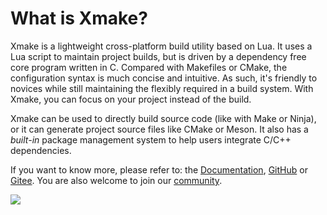 # What is Xmake?

Xmake is a lightweight cross-platform build utility based on Lua. It uses a Lua script to maintain project builds, but is driven by a dependency free core program written in C. Compared with Makefiles or CMake, the configuration syntax is much concise and intuitive. As such, it's friendly to novices while still maintaining the flexibly required in a build system. With Xmake, you can focus on your project instead of the build.

Xmake can be used to directly build source code (like with Make or Ninja), or it can generate project source files like CMake or Meson. It also has a *built-in* package management system to help users integrate C/C++ dependencies.

If you want to know more, please refer to: the [Documentation](https://xmake.io/guide/getting-started.html), [GitHub](https://github.com/xmake-io/xmake) or [Gitee](https://gitee.com/tboox/xmake). You are also welcome to join our [community](https://xmake.io/about/contact.html).

![](https://xmake.io/assets/img/index/xmake-basic-render.gif)
